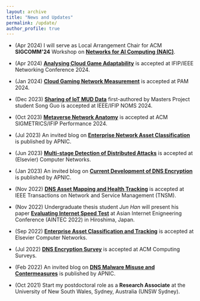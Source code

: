 ```yaml
---
layout: archive
title: "News and Updates"
permalink: /update/
author_profile: true
---
```


* (Apr 2024) I will serve as Local Arrangement Chair for ACM **SIGCOMM'24** Workshop on [**Networks for AI Computing (NAIC)**](https://conferences.sigcomm.org/sigcomm/2024/workshop/naic/).

* (Apr 2024) [**Analysing Cloud Game Adaptability**](https://minzhaolyu.github.io/publications/) is accepted at IFIP/IEEE Networking Conference 2024.

* (Jan 2024) [**Cloud Gaming Network Measurement**](https://minzhaolyu.github.io/publications/) is accepted at PAM 2024.

* (Dec 2023) [**Sharing of IoT MUD Data**](https://minzhaolyu.github.io/publications/) first-authored by Masters Project student Song Guo is accepted at IEEE/IFIP NOMS 2024.

* (Oct 2023) [**Metaverse Network Anatomy**](https://minzhaolyu.github.io/publications/) is accepted at ACM SIGMETRICS/IFIP Performance 2024.

* (Jul 2023) An invited blog on [**Enterprise Network Asset Classification**](https://blog.apnic.net/2023/07/28/dont-leave-network-blind-spots/) is published by APNIC.

* (Jun 2023) [**Multi-stage Detection of Distributed Attacks**](https://minzhaolyu.github.io/publications/) is accepted at (Elsevier) Computer Networks.

* (Jan 2023) An invited blog on [**Current Development of DNS Encryption**](https://minzhaolyu.github.io/talks/) is published by APNIC.

* (Nov 2022) [**DNS Asset Mapping and Health Tracking**](https://minzhaolyu.github.io/publications/) is accepted at IEEE Transactions on Network and Service Management (TNSM).

* (Nov 2022) Undergraduate thesis student *Jun Han* will present his paper [**Evaluating Internet Speed Test**](https://minzhaolyu.github.io/publications/) at Asian Internet Enigneering Conference (AINTEC 2022) in Hiroshima, Japan.

* (Sep 2022) [**Enterprise Asset Classification and Tracking**](https://minzhaolyu.github.io/publications/) is accepted at Elsevier Computer Networks.

* (Jul 2022) [**DNS Encryption Survey**](https://minzhaolyu.github.io/publications/) is accepted at ACM Computing Surveys.

* (Feb 2022) An invited blog on [**DNS Malware Misuse and Contermeasures**](https://minzhaolyu.github.io/talks/) is published by APNIC.

* (Oct 2021) Start my postdoctoral role as a **Research Associate** at the University of New South Wales, Sydney, Australia (UNSW Sydney).